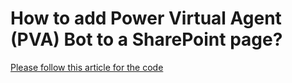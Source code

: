 # How to add Power Virtual Agent (PVA) Bot to a SharePoint page?

<a href="https://pankajsurti.com/2022/02/03/how-to-add-power-virtual-agent-pva-bot-to-a-sharepoint-page/" target="_blank">Please follow this article for the code</a>
